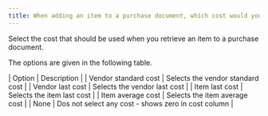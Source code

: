 ```yaml
---
title: When adding an item to a purchase document, which cost would you like to use
---
```



Select the cost that should be used when you retrieve an item to a purchase  document.


The options are given in the following table.


| Option | Description |
| Vendor standard cost | Selects the vendor standard cost |
| Vendor last cost | Selects the vendor last cost |
| Item last cost | Selects the item last cost |
| Item average cost | Selects the item average cost |
| None | Dos not select any cost - shows zero in cost column |

